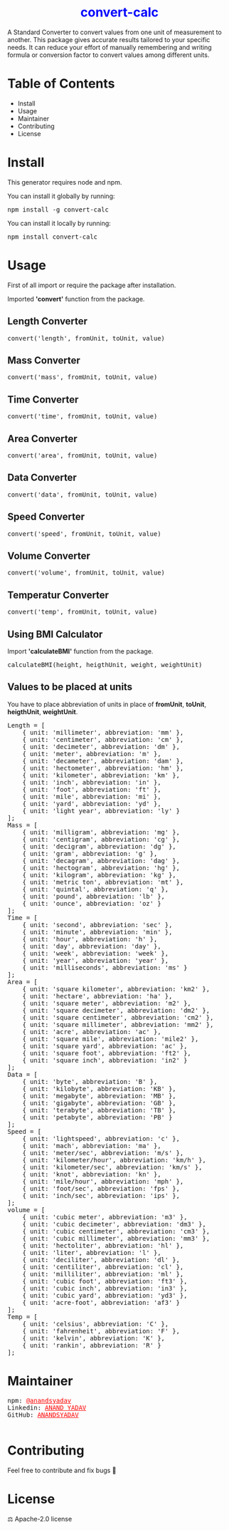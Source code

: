 <h1 style="text-align:center;color:blue;">convert-calc</h1>
<p>
  A Standard Converter to convert values from one unit of measurement to another.
  This package gives accurate results tailored to your specific needs.
  It can reduce your effort of manually remembering and writing formula or conversion factor to convert values among different units.
</p>

<h1>Table of Contents</h1>
<ul>
  <li>Install</li>
  <li>Usage</li>
  <li>Maintainer</li>
  <li>Contributing</li>
  <li>License</li>
</ul>

<h1>Install</h1>
This generator requires node and npm.

You can install it globally by running:
<pre>npm install -g convert-calc</pre>

You can install it locally by running:
<pre>npm install convert-calc</pre>

<h1>Usage</h1>
First of all import or require the package after installation.

Imported <b>'convert'</b> function from the package.

<h2>Length Converter</h2>
<pre>convert('length', fromUnit, toUnit, value)</pre>

<h2>Mass Converter</h2>
<pre>convert('mass', fromUnit, toUnit, value)</pre>

<h2>Time Converter</h2>
<pre>convert('time', fromUnit, toUnit, value)</pre>

<h2>Area Converter</h2>
<pre>convert('area', fromUnit, toUnit, value)</pre>

<h2>Data Converter</h2>
<pre>convert('data', fromUnit, toUnit, value)</pre>

<h2>Speed Converter</h2>
<pre>convert('speed', fromUnit, toUnit, value)</pre>

<h2>Volume Converter</h2>
<pre>convert('volume', fromUnit, toUnit, value)</pre>

<h2>Temperatur Converter</h2>
<pre>convert('temp', fromUnit, toUnit, value)</pre>

<h2>Using BMI Calculator</h2>
  Import <b>'calculateBMI'</b> function from the package.
<pre>calculateBMI(height, heigthUnit, weight, weightUnit)</pre>

<h2>Values to be placed at units</h2>

You have to place abbreviation of units in place of <b>fromUnit</b>, <b>toUnit</b>, <b>heigthUnit</b>, <b>weightUnit</b>.
<pre>
Length = [
    { unit: 'millimeter', abbreviation: 'mm' },
    { unit: 'centimeter', abbreviation: 'cm' },
    { unit: 'decimeter', abbreviation: 'dm' },
    { unit: 'meter', abbreviation: 'm' },
    { unit: 'decameter', abbreviation: 'dam' },
    { unit: 'hectometer', abbreviation: 'hm' },
    { unit: 'kilometer', abbreviation: 'km' },
    { unit: 'inch', abbreviation: 'in' },
    { unit: 'foot', abbreviation: 'ft' },
    { unit: 'mile', abbreviation: 'mi' },
    { unit: 'yard', abbreviation: 'yd' },
    { unit: 'light year', abbreviation: 'ly' }
];
Mass = [
    { unit: 'milligram', abbreviation: 'mg' },
    { unit: 'centigram', abbreviation: 'cg' },
    { unit: 'decigram', abbreviation: 'dg' },
    { unit: 'gram', abbreviation: 'g' },
    { unit: 'decagram', abbreviation: 'dag' },
    { unit: 'hectogram', abbreviation: 'hg' },
    { unit: 'kilogram', abbreviation: 'kg' },
    { unit: 'metric ton', abbreviation: 'mt' },
    { unit: 'quintal', abbreviation: 'q' },
    { unit: 'pound', abbreviation: 'lb' },
    { unit: 'ounce', abbreviation: 'oz' }
];
Time = [
    { unit: 'second', abbreviation: 'sec' },
    { unit: 'minute', abbreviation: 'min' },
    { unit: 'hour', abbreviation: 'h' },
    { unit: 'day', abbreviation: 'day' },
    { unit: 'week', abbreviation: 'week' },
    { unit: 'year', abbreviation: 'year' },
    { unit: 'milliseconds', abbreviation: 'ms' }
];
Area = [
    { unit: 'square kilometer', abbreviation: 'km2' },
    { unit: 'hectare', abbreviation: 'ha' },
    { unit: 'square meter', abbreviation: 'm2' },
    { unit: 'square decimeter', abbreviation: 'dm2' },
    { unit: 'square centimeter', abbreviation: 'cm2' },
    { unit: 'square millimeter', abbreviation: 'mm2' },
    { unit: 'acre', abbreviation: 'ac' },
    { unit: 'square mile', abbreviation: 'mile2' },
    { unit: 'square yard', abbreviation: 'ac' },
    { unit: 'square foot', abbreviation: 'ft2' },
    { unit: 'square inch', abbreviation: 'in2' }
];
Data = [
    { unit: 'byte', abbreviation: 'B' },
    { unit: 'kilobyte', abbreviation: 'KB' },
    { unit: 'megabyte', abbreviation: 'MB' },
    { unit: 'gigabyte', abbreviation: 'GB' },
    { unit: 'terabyte', abbreviation: 'TB' },
    { unit: 'petabyte', abbreviation: 'PB' }
];
Speed = [
    { unit: 'lightspeed', abbreviation: 'c' },
    { unit: 'mach', abbreviation: 'ma' },
    { unit: 'meter/sec', abbreviation: 'm/s' },
    { unit: 'kilometer/hour', abbreviation: 'km/h' },
    { unit: 'kilometer/sec', abbreviation: 'km/s' },
    { unit: 'knot', abbreviation: 'kn' },
    { unit: 'mile/hour', abbreviation: 'mph' },
    { unit: 'foot/sec', abbreviation: 'fps' },
    { unit: 'inch/sec', abbreviation: 'ips' },
];
volume = [
    { unit: 'cubic meter', abbreviation: 'm3' },
    { unit: 'cubic decimeter', abbreviation: 'dm3' },
    { unit: 'cubic centimeter', abbreviation: 'cm3' },
    { unit: 'cubic millimeter', abbreviation: 'mm3' },
    { unit: 'hectoliter', abbreviation: 'hl' },
    { unit: 'liter', abbreviation: 'l' },
    { unit: 'deciliter', abbreviation: 'dl' },
    { unit: 'centiliter', abbreviation: 'cl' },
    { unit: 'milliliter', abbreviation: 'ml' },
    { unit: 'cubic foot', abbreviation: 'ft3' },
    { unit: 'cubic inch', abbreviation: 'in3' },
    { unit: 'cubic yard', abbreviation: 'yd3' },
    { unit: 'acre-foot', abbreviation: 'af3' }
];
Temp = [
    { unit: 'celsius', abbreviation: 'C' },
    { unit: 'fahrenheit', abbreviation: 'F' },
    { unit: 'kelvin', abbreviation: 'K' },
    { unit: 'rankin', abbreviation: 'R' }
];
</pre>
  
<h1>Maintainer</h1>
<pre>
npm: <a href='https://www.npmjs.com/~anandsyadav' traget='_blank'
  style='color:red;'>@anandsyadav</a>
Linkedin: <a href='https://www.linkedin.com/in/anand-yadav-08b7b2230/' traget='_blank'
  style='color:red;'>ANAND YADAV</a>
GitHub: <a href='https://github.com/ANANDSYADAV' traget='_blank'
  style='color:red;'>ANANDSYADAV</a>

</pre>

<h1>Contributing</h1>
Feel free to contribute and fix bugs 🙂

<h1>License</h1>
⚖️ Apache-2.0 license
